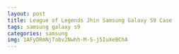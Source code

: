 ```yaml
---
layout: post
title: League of Legends Jhin Samsung Galaxy S9 Case
tags: samsung galaxy s9
categories: samsung
img: 1AFyDRmNjTobv2Nwhh-M-S-j5IuXeBChA
---
```

